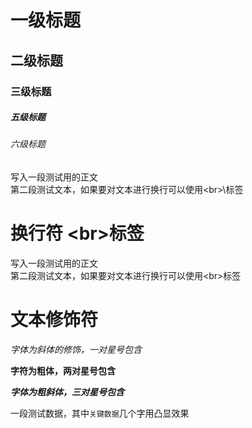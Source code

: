 # 一级标题
## 二级标题
### 三级标题
##### 五级标题
###### 六级标题

写入一段测试用的正文<br>第二段测试文本，如果要对文本进行换行可以使用\<br>\标签

# 换行符 \<br\>标签
写入一段测试用的正文<br>第二段测试文本，如果要对文本进行换行可以使用\<br\>标签

# 文本修饰符

*字体为斜体的修饰，一对星号包含*

**字符为粗体，两对星号包含**

***字体为粗斜体，三对星号包含***

一段测试数据，其中`关键数据`几个字用凸显效果

